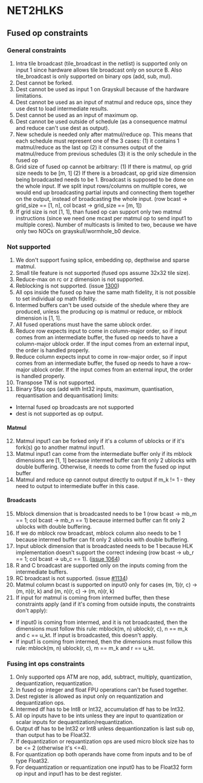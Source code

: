 # NET2HLKS

## Fused op constraints


### General constraints


1. Intra tile broadcast (tile_broadcast in the netlist) is supported only on input 1 since hardware allows tile broadcast
   only on source B. Also tile_broadcast is only supported on binary ops (add, sub, mul).
2. Dest cannot be forked.
3. Dest cannot be used as input 1 on Grayskull because of the hardware limitations.
4. Dest cannot be used as an input of matmul and reduce ops, since they use dest to load intermediate results.
5. Dest cannot be used as an input of maximum op.
6. Dest cannot be used outside of schedule (as a consequence matmul and reduce can't use dest as output).
7. New schedule is needed only after matmul/reduce op. This means that each schedule must represent one of the 3 cases:
   (1) it contains 1 matmul/reduce as the last op
   (2) it consumes output of the matmul/reduce from previous schedules
   (3) it is the only schedule in the fused op 
8. Grid size of fused op cannot be arbitrary:
  (1) If there is matmul, op grid size needs to be [m, 1]
  (2) If there is a broadcast, op grid size dimension being broadcasted needs to be 1. Broadcast is supposed to be done on the whole input.
      If we split input rows/columns on multiple cores, we would end up broadcasting partial inputs and connecting them together on the output,
      instead of broadcasting the whole input. (row bcast -> grid_size == [1, n], col bcast -> grid_size == [m, 1])
9. If grid size is not [1, 1], than fused op can support only two matmul instructions (since we need one mcast per matmul op to send input1 to multiple cores).
   Number of multicasts is limited to two, because we have only two NOCs on grayskull/wormhole_b0 device.


### Not supported

1. We don't support fusing splice, embedding op, depthwise and sparse matmul.
2. Small tile feature is not supported (fused ops assume 32x32 tile size).
3. Reduce-max on rc or z dimension is not supported.
4. Reblocking is not supported. (issue [1300](tenstorrent/budabackend#1300))
5. All ops inside the fused op have the same math fidelity, it is not possible to set individual op math fidelity.
6. Intermed buffers can't be used outside of the shedule where they are produced, unless the producing op is matmul or reduce, or 
   mblock dimension is [1, 1].
7. All fused operations must have the same ublock order.
8. Reduce row expects input to come in column-major order, so if input comes from an intermediate buffer, the fused op needs to
   have a column-major ublock order. If the input comes from an external input, the order is handled properly.
9. Reduce column expects input to come in row-major order, so if input comes from an intermediate buffer, the fused op needs to have
    a row-major ublock order. If the input comes from an external input, the order is handled properly.
10. Transpose TM is not supported.
11. Binary Sfpu ops (add with Int32 inputs, maximum, quantisation, requantisation and dequantisation) limits:
   * Internal fused op broadcasts are not supported
   * dest is not supported as op output.

#### Matmul
12. Matmul input1 can be forked only if it's a column of ublocks or if it's fork(s) go to another matmul input1.
13. Matmul input1 can come from the intermediate buffer only if its mblock dimensions are [1, 1] because intermed buffer can fit only
   2 ublocks with double buffering. Otherwise, it needs to come from the fused op input buffer
14. Matmul and reduce op cannot output directly to output if m_k != 1 - they need to output to intermediate buffer in this case.

#### Broadcasts
15. Mblock dimension that is broadcasted needs to be 1 (row bcast -> mb_m == 1; col bcast -> mb_n == 1) because intermed buffer can fit only
   2 ublocks with double buffering.
16. If we do mblock row broadcast, mblock column also needs to be 1 because intermed buffer can fit only 2 ublocks with double buffering.
17. Input ublock dimension that is broadcasted needs to be 1 because HLK implementation doesn't support the correct indexing
   (row bcast -> ub_r == 1; col bcast -> ub_c == 1). ([issue 1064](tenstorrent/budabackend#1064))
18. R and C broadcast are supported only on the inputs coming from the intermediate buffers.
19. RC broadcast is not supported. (issue [#1134](tenstorrent/budabackend#1134))
20. Matmul column bcast is supported on input0 only for cases (m, 1)(r, c) -> (m, n)(r, k) and (m, n)(r, c) -> (m, n)(r, k)
21. If input for matmul is coming from intermed buffer, then these constraints apply (and if it's coming from outside inputs, the constraints don't apply):
   - If input0 is coming from intermed, and it is not broadcasted, then the dimensions must follow this rule: mblock(m, n) ublock(r, c), n == m_k and c == u_kt. 
     If input is broadcasted, this doesn't apply.
   - If input1 is coming from intermed, then the dimensions must follow this rule: mblock(m, n) ublock(r, c), m == m_k and r == u_kt.


### Fusing int ops constraints
1. Only supported ops ATM are nop, add, subtract, multiply, quantization, dequantization, requantization. 
2. In fused op integer and float FPU operations can't be fused together.
3. Dest register is allowed as input only on requantization and dequantization ops.
4. Intermed df has to be Int8 or Int32, accumulation df has to be Int32.
5. All op inputs have to be ints unless they are input to quantization or scalar inputs for dequantization/requantization.
6. Output df has to be Int32 or Int8 unless dequantionzation is last sub op, than output has to be Float32.
7. If dequantization or requantization ops are used micro block size has to be <= 2 (otherwise it's <=4).
8. For quantization op both operands have come from inputs and to be of type Float32.
9. For dequantization or requantization one input0 has to be Float32 form op input and input1 has to be dest register.
